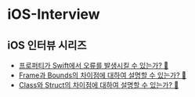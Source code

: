 # iOS-Interview
iOS 인터뷰 시리즈
---

- [프로퍼티가 Swift에서 오류를 발생시킬 수 있는가? 🤔](https://github.com/devKobe24/iOS-Interview/blob/main/Interview/content/230811.md)
- [Frame과 Bounds의 차이점에 대하여 설명할 수 있는가? 🤔](https://github.com/devKobe24/iOS-Interview/blob/main/Interview/content/231031.md)
- [Class와 Struct의 차이점에 대하여 설명할 수 있는가? 🤔](https://github.com/devKobe24/iOS-Interview/blob/main/Interview/content/231103.md)
